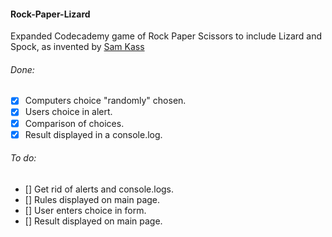 #### Rock-Paper-Lizard
Expanded Codecademy game of Rock Paper Scissors to include Lizard and Spock, as invented by [Sam Kass](http://www.samkass.com/theories/RPSSL.html)

###### Done:
- [x] Computers choice "randomly" chosen.
- [x] Users choice in alert.
- [x] Comparison of choices.
- [x] Result displayed in a console.log.

###### To do:
- [] Get rid of alerts and console.logs.
- [] Rules displayed on main page.
- [] User enters choice in form.
- [] Result displayed on main page.
